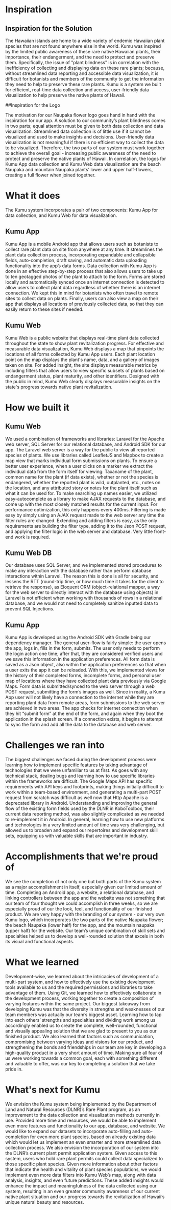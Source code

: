 # Inspiration

## Inspiration for the Solution

The Hawaiian islands are home to a wide variety of endemic Hawaiian plant species that are not found anywhere else in the world. Kumu was inspired by the limited public awareness of these rare native Hawaiian plants, their importance, their endangerment, and the need to protect and preserve them. Specifically, the issue of "plant blindness" is in correlation with the inefficiency of collecting and displaying data on these rare plants; because, without streamlined data reporting and accessible data visualization, it is difficult for botanists and members of the community to get the information they need to help to preserve these rare plants. Kumu is a system we built for efficient, real-time data collection and access, user-friendly data visualization to help preserve the native plants of Hawaii.

##Inspiration for the Logo

The motivation for our Naupaka flower logo goes hand in hand with the inspiration for our app. A solution to our community’s plant blindness comes in two parts; equal attention must be given to both data collection and data visualization. Streamlined data collection is of little use if it cannot be visualized and used to make insights and decisions. User-friendly data visualization is not meaningful if there is no efficient way to collect the data to be visualized. Therefore, the two parts of our system must work together to achieve the overall goal - increasing public awareness of the need to protect and preserve the native plants of Hawaii. In correlation, the logos for Kumu App data collection and Kumu Web data visualization are the beach Naupaka and mountain Naupaka plants’ lower and upper half-flowers, creating a full flower when joined together.

# What it does
The Kumu system incorporates a pair of two components: Kumu App for data collection, and Kumu Web for data visualization.

## Kumu App

Kumu App is a mobile Android app that allows users such as botanists to collect rare plant data on site from anywhere at any time. It streamlines the plant data collection process, incorporating expandable and collapsible fields, auto-completion, draft saving, and automatic data uploading functionality into the app’s data forms. Data collection with Kumu App is done in an effective step-by-step process that also allows users to take up to ten geotagged photos of the plant to attach to the form. Forms are stored locally and automatically synced once an internet connection is detected to allow users to collect plant data regardless of whether there is an internet connection. We kept this in mind for botanists who often travel to remote sites to collect data on plants. Finally, users can also view a map on their app that displays all locations of previously collected data, so that they can easily return to these sites if needed.

## Kumu Web

Kumu Web is a public website that displays real-time plant data collected throughout the state to show plant revitalization progress. For effective and measurable data visualization, Kumu Web displays a map that pinpoints the locations of all forms collected by Kumu App users. Each plant location point on the map displays the plant's name, data, and a gallery of images taken on site. For added insight, the site displays measurable metrics by including filters that allow users to view specific subsets of plants based on endangerment status, plant maturity, and other identifiers. Designed with the public in mind, Kumu Web clearly displays measurable insights on the state's progress towards native plant revitalization.

# How we built it

## Kumu Web

We used a combination of frameworks and libraries: Laravel for the Apache web server, SQL Server for our relational database, and Android SDK for our app.
The Laravel web server is a way for the public to view all reported species of plants. We use libraries called LeafletJS and Mapbox to create a map view that marks individual form submissions on plants. To ensure a better user experience, when a user clicks on a marker we extract the individual data from the form itself for viewing: Taxaname of the plant, common name for the plant (if data exists), whether or not the species is endangered, whether the reported plant is wild, outplanted, etc., notes on the location, and any attributed story or notes for the plant itself such as what it can be used for. To make searching up names easier, we utilized easy-autocomplete as a library to make AJAX requests to the database, and come up with the most closely matched results for the current input. For performance optimization, this only happens every 400ms. Filtering is made easy by simply using an AJAX request made to the web server any time the filter rules are changed. Extending and adding filters is easy, as the only requirements are building the filter type, adding it to the Json POST request, and applying the filter logic in the web server and database. Very little front-end work is required.

## Kumu Web DB

Our database uses SQL Server, and we implemented stored procedures to make any interaction with the database rather than perform database interactions within Laravel. The reason this is done is all for security, and lessens the RTT (round-trip time, or how much time it takes for the client to retrieve the response), as Eloquent ORM (object-relational mapper, a way for the web server to directly interact with the database using objects) in Laravel is not efficient when working with thousands of rows in a relational database, and we would not need to completely sanitize inputted data to prevent SQL Injections.

## Kumu App

Kumu App is developed using the Android SDK with Gradle being our dependency manager. The general user-flow is fairly simple: the user opens the app, logs in, fills in the form, submits. The user only needs to perform the login action one time; after that, they are considered verified users and we save this information in the application preferences. All form data is saved as a Json object, also within the application preferences so that when a user exits the app it can be reloaded. With this, we implemented views for the history of their completed forms, incomplete forms, and personal user map of locations where they have collected plant data previously via Google Maps. Form data is submitted/synced to the web server through a web POST request, submitting the form’s images as well. Since in reality, a Kumu App user will not likely have a connection to the internet while they are reporting plant data from remote areas, form submissions to the web server are achieved in two areas. The app checks for internet connection when they hit “submit form” at the end of the form, and again when they boot the application in the splash screen. If a connection exists, it begins to attempt to sync the form and add all the data to the database and web server.

# Challenges we ran into
The biggest challenges we faced during the development process were learning how to implement specific features by taking advantage of technologies that we were unfamiliar to us at first. As goes with any technical stack, dealing bugs and learning how to use specific libraries within the frameworks are difficult. The Google Maps API has specific requirements with API keys and footprints, making things initially difficult to work within a team-based environment, and generating a multi-part POST request from scratch was difficult as well now that Http Apache is a deprecated library in Android. Understanding and improving the general flow of the existing form fields used by the DLNR in KoboToolbox, their current data reporting method, was also slightly complicated as we needed to re-implement it in Android. In general, learning how to use new platforms and technologies in a very limited amount of time was very challenging, but allowed us to broaden and expand our repertoires and development skill sets, equipping us with valuable skills that are important in industry.

# Accomplishments that we're proud of
We see the completion of not only one but both parts of the Kumu system as a major accomplishment in itself, especially given our limited amount of time. Completing an Android app, a website, a relational database, and linking controllers between the app and the website was not something that our team of four thought we could accomplish in three weeks, so we are especially proud of our the look, feel, and functionality of our finished product. We are very happy with the branding of our system - our very own Kumu logo, which incorporates the two parts of the native Naupaka flower; the beach Naupaka (lower half) for the app, and the mountain naupaka (upper half) for the website. Our team’s unique combination of skill sets and specialties helped us to develop a well-rounded solution that excels in both its visual and functional aspects. 

 # What we learned
Development-wise, we learned about the intricacies of development of a multi-part system, and how to effectively use the existing development tools available to us and the required permissions and libraries to take advantage of them. Using Git, we learned how to effectively collaborate in the development process, working together to create a composition of varying features within the same project. Our biggest takeaway from developing Kumu was that the diversity in strengths and weaknesses of our team members was actually our team’s biggest asset. Learning how to tap into each others’ strengths and specialties and dividing work among us accordingly enabled us to create the complete, well-rounded, functional and visually appealing solution that we are glad to present to you as our finished product. We also learned that factors such as communication, compromising between varying ideas and visions for our product, and strengthening the bonds and friendships in our team are key in developing a high-quality product in a very short amount of time. Making sure all four of us were working towards a common goal, each with something different and valuable to offer, was our key to completing a solution that we take pride in.  


# What's next for Kumu
We envision the Kumu system being implemented by the Department of Land and Natural Resources (DLNR)’s Rare Plant program, as an improvement to the data collection and visualization methods currently in use. Provided more time and resources, we would be able to implement even more features and functionality to our app, database, and website. We would like to expand our datasets to incorporate auto-filling and auto-completion for even more plant species, based on already existing data which would let us implement an even smarter and more streamlined data collection process. We also envision the incorporation of our system into the DLNR’s current plant permit application system. Given access to this system, users who hold rare plant permits could collect data specialized to those specific plant species. Given more information about other factors that indicate the health and vitality of plant species populations, we would implement even more data filters into Kumu Web’s map, along with data analysis, insights, and even future predictions. These added insights would enhance the impact and meaningfulness of the data collected using our system, resulting in an even greater community awareness of our current native plant situation and our progress towards the revitalization of Hawaii’s unique natural beauty and resources. 
